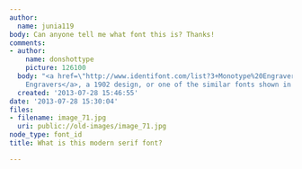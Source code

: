 ```yaml
---
author:
  name: junia119
body: Can anyone tell me what font this is? Thanks!
comments:
- author:
    name: donshottype
    picture: 126100
  body: "<a href=\"http://www.identifont.com/list?3+Monotype%20Engravers+0+3PG+1+F7Y+1+40W+1+4AD+1+EJV+1+60U+1+61D+1+6CI+1+41X+2+L2E+2+422+2+24M+2+6C9+2+J8Q+2+LYH+2+JO+2+N1K+/\">Monotype
    Engravers</a>, a 1902 design, or one of the similar fonts shown in the link.\r\nDon"
  created: '2013-07-28 15:46:55'
date: '2013-07-28 15:30:04'
files:
- filename: image_71.jpg
  uri: public://old-images/image_71.jpg
node_type: font_id
title: What is this modern serif font?

---
```

